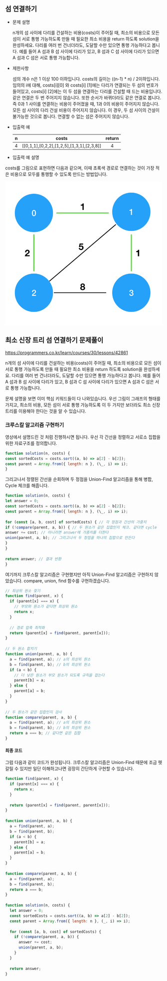 ## 섬 연결하기

- 문제 설명

  n개의 섬 사이에 다리를 건설하는 비용(costs)이 주어질 때, 최소의 비용으로 모든 섬이 서로 통행 가능하도록 만들 때 필요한 최소 비용을 return 하도록 solution을 완성하세요.
  다리를 여러 번 건너더라도, 도달할 수만 있으면 통행 가능하다고 봅니다. 예를 들어 A 섬과 B 섬 사이에 다리가 있고, B 섬과 C 섬 사이에 다리가 있으면 A 섬과 C 섬은 서로 통행 가능합니다.

- 제한사항

  섬의 개수 n은 1 이상 100 이하입니다.
  costs의 길이는 ((n-1) \* n) / 2이하입니다.
  임의의 i에 대해, costs[i][0] 와 costs[i] [1]에는 다리가 연결되는 두 섬의 번호가 들어있고, costs[i] [2]에는 이 두 섬을 연결하는 다리를 건설할 때 드는 비용입니다.
  같은 연결은 두 번 주어지지 않습니다. 또한 순서가 바뀌더라도 같은 연결로 봅니다. 즉 0과 1 사이를 연결하는 비용이 주어졌을 때, 1과 0의 비용이 주어지지 않습니다.
  모든 섬 사이의 다리 건설 비용이 주어지지 않습니다. 이 경우, 두 섬 사이의 건설이 불가능한 것으로 봅니다.
  연결할 수 없는 섬은 주어지지 않습니다.

- 입출력 예

  |  n  |                   costs                   | return |
  | :-: | :---------------------------------------: | :----: |
  |  4  | [[0,1,1],[0,2,2],[1,2,5],[1,3,1],[2,3,8]] |   4    |

- 입출력 예 설명

costs를 그림으로 표현하면 다음과 같으며, 이때 초록색 경로로 연결하는 것이 가장 적은 비용으로 모두를 통행할 수 있도록 만드는 방법입니다.

![sum](./sum.png)

## 최소 신장 트리 섬 연결하기 문제풀이

https://programmers.co.kr/learn/courses/30/lessons/42861

n개의 섬 사이에 다리를 건설하는 비용(costs)이 주어질 때, 최소의 비용으로 모든 섬이 서로 통행 가능하도록 만들 때 필요한 최소 비용을 return 하도록 solution을 완성하세요.
다리를 여러 번 건너더라도, 도달할 수만 있으면 통행 가능하다고 봅니다. 예를 들어 A 섬과 B 섬 사이에 다리가 있고, B 섬과 C 섬 사이에 다리가 있으면 A 섬과 C 섬은 서로 통행 가능합니다.

문제 설명을 보면 이미 핵심 키워드들이 다 나와있습니다. 우선 그림이 그래프의 형태를 가지고, 최소의 비용, 모든 섬이 서로 통행 가능하도록 이 두 가지만 보더라도 최소 신장 트리를 이용해야 한다는 것을 알 수 있습니다.

### 크루스칼 알고리즘 구현하기

영상에서 설명드린 것 처럼 진행하시면 됩니다.
우선 각 간선을 정렬하고 서로소 집합을 위한 자료구조를 정의합니다.

```jsx
function solution(n, costs) {
const sortedCosts = costs.sort((a, b) => a[2] - b[2]);
const parent = Array.from({ length: n }, (\_, i) => i);
}
```

그리고나서 정렬된 간선을 순회하며 두 정점을 Union-Find 알고리즘을 통해 병합, Cycle 체크를 해줍니다.

```jsx
function solution(n, costs) {
let answer = 0;
const sortedCosts = costs.sort((a, b) => a[2] - b[2]);
const parent = Array.from({ length: n }, (\_, i) => i);

for (const [a, b, cost] of sortedCosts) { // 각 정점과 간선의 가중치
if (!compare(parent, a, b)) { // 두 원소가 같은 집합인지 체크. 같다면 cycle
answer += cost; // 아니라면 answer에 가중치를 더한다
union(parent, a, b); // 그리고나서 두 정점을 하나의 집합으로 만든다
}
}

return answer; // 결과 반환
}
```

여기까지 크루스칼 알고리즘은 구현했지만 아직 Union-Find 알고리즘은 구현하지 않았습니다. compare, union, find 함수를 구현하겠습니다.

```jsx
// 최상위 원소 찾기
function find(parent, x) {
  if (parent[x] === x) {
    // 부모와 원소가 같다면 최상위 원소
    return x;
  }

  // 경로 압축 최적화
  return (parent[x] = find(parent, parent[x]));
}

// 두 원소 합치기
function union(parent, a, b) {
  a = find(parent, a); // a의 최상위 원소
  b = find(parent, b); // b의 최상위 원소
  if (a < b) {
    // 더 낮은 원소가 부모 원소가 되도록 규칙을 잡는다
    parent[b] = a;
  } else {
    parent[a] = b;
  }
}

// 두 원소가 같은 집합인지 검사
function compare(parent, a, b) {
  a = find(parent, a); // a의 최상위 원소
  b = find(parent, b); // b의 최상위 원소
  return a === b; // 같다면 같은 집합
}
```

#### 최종 코드

그럼 다음과 같이 코드가 완성됩니다. 크루스칼 알고리즘은 Union-Find 때문에 조금 헷갈릴 수 있지만 일단 이해하고나면 굉장히 간단하게 구현할 수 있습니다.

```jsx
function find(parent, x) {
  if (parent[x] === x) {
    return x;
  }

  return (parent[x] = find(parent, parent[x]));
}

function union(parent, a, b) {
  a = find(parent, a);
  b = find(parent, b);
  if (a < b) {
    parent[b] = a;
  } else {
    parent[a] = b;
  }
}

function compare(parent, a, b) {
  a = find(parent, a);
  b = find(parent, b);
  return a === b;
}

function solution(n, costs) {
  let answer = 0;
  const sortedCosts = costs.sort((a, b) => a[2] - b[2]);
  const parent = Array.from({ length: n }, (_, i) => i);

  for (const [a, b, cost] of sortedCosts) {
    if (!compare(parent, a, b)) {
      answer += cost;
      union(parent, a, b);
    }
  }

  return answer;
}
```
